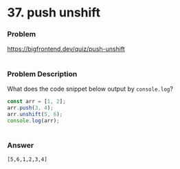 # 37. push unshift

### Problem

https://bigfrontend.dev/quiz/push-unshift

#

### Problem Description

What does the code snippet below output by `console.log`?

```js
const arr = [1, 2];
arr.push(3, 4);
arr.unshift(5, 6);
console.log(arr);
```

#

### Answer

```
[5,6,1,2,3,4]
```
